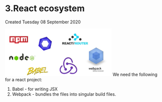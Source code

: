 # 3.React ecosystem
Created Tuesday 08 September 2020

![](../../../assets/pasted_image%202.png)
We need the following for a react project:

1. Babel - for writing JSX
2. Webpack - bundles the files into singular build files.


